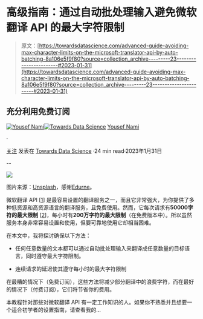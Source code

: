 # 高级指南：通过自动批处理输入避免微软翻译 API 的最大字符限制

> 原文：[https://towardsdatascience.com/advanced-guide-avoiding-max-character-limits-on-the-microsoft-translator-api-by-auto-batching-8a106e5f9f80?source=collection_archive---------23-----------------------#2023-01-31](https://towardsdatascience.com/advanced-guide-avoiding-max-character-limits-on-the-microsoft-translator-api-by-auto-batching-8a106e5f9f80?source=collection_archive---------23-----------------------#2023-01-31)

## 充分利用免费订阅

[](https://namiyousef96.medium.com/?source=post_page-----8a106e5f9f80--------------------------------)[![Yousef Nami](../Images/09a0baa3fe20c858ace5b7923b7c753a.png)](https://namiyousef96.medium.com/?source=post_page-----8a106e5f9f80--------------------------------)[](https://towardsdatascience.com/?source=post_page-----8a106e5f9f80--------------------------------)[![Towards Data Science](../Images/a6ff2676ffcc0c7aad8aaf1d79379785.png)](https://towardsdatascience.com/?source=post_page-----8a106e5f9f80--------------------------------) [Yousef Nami](https://namiyousef96.medium.com/?source=post_page-----8a106e5f9f80--------------------------------)

·

[关注](https://medium.com/m/signin?actionUrl=https%3A%2F%2Fmedium.com%2F_%2Fsubscribe%2Fuser%2F63d10d93acd8&operation=register&redirect=https%3A%2F%2Ftowardsdatascience.com%2Fadvanced-guide-avoiding-max-character-limits-on-the-microsoft-translator-api-by-auto-batching-8a106e5f9f80&user=Yousef+Nami&userId=63d10d93acd8&source=post_page-63d10d93acd8----8a106e5f9f80---------------------post_header-----------) 发表在 [Towards Data Science](https://towardsdatascience.com/?source=post_page-----8a106e5f9f80--------------------------------) ·24 min read·2023年1月31日[](https://medium.com/m/signin?actionUrl=https%3A%2F%2Fmedium.com%2F_%2Fvote%2Ftowards-data-science%2F8a106e5f9f80&operation=register&redirect=https%3A%2F%2Ftowardsdatascience.com%2Fadvanced-guide-avoiding-max-character-limits-on-the-microsoft-translator-api-by-auto-batching-8a106e5f9f80&user=Yousef+Nami&userId=63d10d93acd8&source=-----8a106e5f9f80---------------------clap_footer-----------)

--

[](https://medium.com/m/signin?actionUrl=https%3A%2F%2Fmedium.com%2F_%2Fbookmark%2Fp%2F8a106e5f9f80&operation=register&redirect=https%3A%2F%2Ftowardsdatascience.com%2Fadvanced-guide-avoiding-max-character-limits-on-the-microsoft-translator-api-by-auto-batching-8a106e5f9f80&source=-----8a106e5f9f80---------------------bookmark_footer-----------)![](../Images/af8adbcc9c869a0985b8e5a4eed8d533.png)

图片来源：[Unsplash](https://unsplash.com/photos/5Z8mR4vqJD4)，感谢[Edurne](https://unsplash.com/@edurnetx)。

微软翻译 API [[1](https://www.microsoft.com/en-us/translator/business/translator-api/)] 是最容易设置的翻译服务之一，而且它非常强大，为你提供了多种低资源和高资源语言的翻译服务，且免费使用。然而，它每次请求有**50000字符的最大限制** [[2](https://learn.microsoft.com/en-us/azure/cognitive-services/translator/request-limits)]，每小时有**200万字符的最大限制**（在免费版本中）。所以虽然服务本身非常容易设置和使用，但要可靠地使用它却相当困难。

在本文中，我将探讨确保以下方法：

+   任何任意数量的文本都可以通过自动批处理输入来翻译成任意数量的目标语言，同时遵守最大字符限制。

+   连续请求的延迟使其遵守每小时的最大字符限制

在最糟的情况下（免费订阅），这些方法将减少部分翻译中的浪费字符，而在最好的情况下（付费订阅），它们将节省你的费用。

本教程针对那些对微软翻译 API 有一定工作知识的人。如果你不熟悉并且想要一个适合初学者的设置指南，请查看我的…
